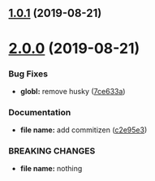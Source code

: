 ## [1.0.1](https://github.com/SongFuZhen/TapNow/compare/v2.0.0...v1.0.1) (2019-08-21)



# [2.0.0](https://github.com/SongFuZhen/TapNow/compare/c2e95e3...v2.0.0) (2019-08-21)


### Bug Fixes

* **globl:** remove husky ([7ce633a](https://github.com/SongFuZhen/TapNow/commit/7ce633a))


### Documentation

* **file name:** add commitizen ([c2e95e3](https://github.com/SongFuZhen/TapNow/commit/c2e95e3))


### BREAKING CHANGES

* **file name:** nothing



